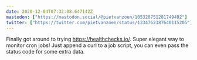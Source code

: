 ```yaml
---
date: 2020-12-04T07:32:08.647142Z
mastodon: ["https://mastodon.social/@pietvanzoen/105320751281749492"]
twitter: ["https://twitter.com/pietvanzoen/status/1334762387640115205"]
---
```

Finally got around to trying https://healthchecks.io/. Super elegant way to monitor cron jobs! Just append a curl to a job script, you can even pass the status code for some extra data. 

